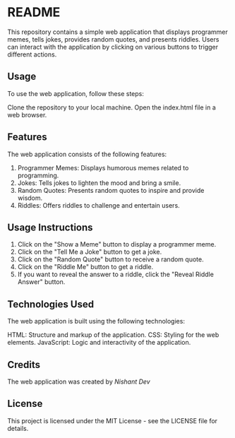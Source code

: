 # README

This repository contains a simple web application that displays programmer memes, tells jokes, provides random quotes, and presents riddles. Users can interact with the application by clicking on various buttons to trigger different actions.

## Usage
To use the web application, follow these steps:

Clone the repository to your local machine.
Open the index.html file in a web browser.

## Features

The web application consists of the following features:

1. Programmer Memes: Displays humorous memes related to programming.
2. Jokes: Tells jokes to lighten the mood and bring a smile.
3. Random Quotes: Presents random quotes to inspire and provide wisdom.
4. Riddles: Offers riddles to challenge and entertain users.

## Usage Instructions

1. Click on the "Show a Meme" button to display a programmer meme.
2. Click on the "Tell Me a Joke" button to get a joke.
3. Click on the "Random Quote" button to receive a random quote.
4. Click on the "Riddle Me" button to get a riddle.
5. If you want to reveal the answer to a riddle, click the "Reveal Riddle Answer" button.

## Technologies Used

The web application is built using the following technologies:

HTML: Structure and markup of the application.
CSS: Styling for the web elements.
JavaScript: Logic and interactivity of the application.

## Credits

The web application was created by *Nishant Dev*

## License

This project is licensed under the MIT License - see the LICENSE file for details.
